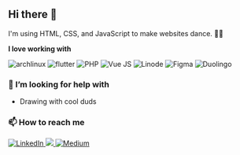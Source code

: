 ## Hi there 👋

I'm using HTML, CSS, and JavaScript to make websites dance. 🕺🏽

**I love working with**

<div display="flex">
  <img src="https://img.shields.io/badge/Arch_Linux-1793D1?style=for-the-badge&logo=arch-linux&logoColor=white" alt="archlinux"/>
  <img src="https://img.shields.io/badge/Dart-0175C2?style=for-the-badge&logo=dart&logoColor=white" alt="flutter"/>
  <img src="https://img.shields.io/badge/Gatsby-%23663399.svg?style=for-the-badge&logo=gatsby&logoColor=white" alt="PHP"/>
  <img src="https://img.shields.io/badge/Vue.js-35495E?style=for-the-badge&logo=vue.js&logoColor=4FC08D" alt="Vue JS"/>
  <img src="https://img.shields.io/badge/Linode-00A95C?style=for-the-badge&logo=Linode&logoColor=white" alt="Linode"/>
  <img src="https://img.shields.io/badge/Figma-F24E1E?style=for-the-badge&logo=figma&logoColor=white" alt="Figma"/>
  <img src="https://img.shields.io/badge/Duolingo-58CC02?style=for-the-badge&logo=Duolingo&logoColor=white" alt="Duolingo"/>
</div>

### 🤔 I’m looking for help with

- Drawing with cool duds

### 📫 How to reach me

<div display="flex">
  <a href="#">
    <img src="https://img.shields.io/badge/WhatsApp-25D366?style=for-the-badge&logo=whatsapp&logoColor=white" alt="LinkedIn"/>
  </a>
  <a href="#">
    <img src="https://img.shields.io/badge/Telegram-2CA5E0?style=for-the-badge&logo=telegram&logoColor=white/">
  </a>
  <a href="#">
    <img src="https://img.shields.io/badge/Gmail-D14836?style=for-the-badge&logo=gmail&logoColor=white" alt="Medium"/>
  </a>
</div>
